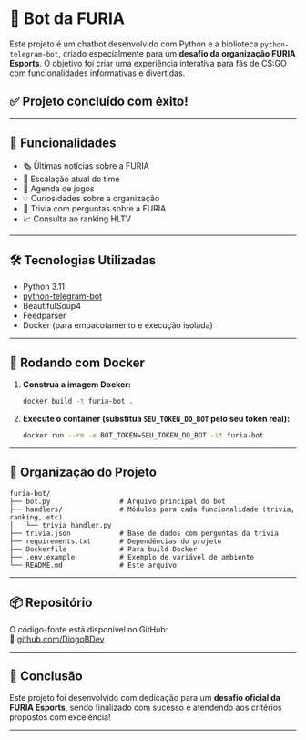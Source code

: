 # 🤖 Bot da FURIA

Este projeto é um chatbot desenvolvido com Python e a biblioteca `python-telegram-bot`, criado especialmente para um **desafio da organização FURIA Esports**. O objetivo foi criar uma experiência interativa para fãs de CS:GO com funcionalidades informativas e divertidas.

## ✅ Projeto concluído com êxito!

---

## 🚀 Funcionalidades

- 🗞️ Últimas notícias sobre a FURIA
- 👥 Escalação atual do time
- 📆 Agenda de jogos
- 💡 Curiosidades sobre a organização
- 🧠 Trivia com perguntas sobre a FURIA
- 📈 Consulta ao ranking HLTV

---

## 🛠️ Tecnologias Utilizadas

- Python 3.11
- [python-telegram-bot](https://github.com/python-telegram-bot/python-telegram-bot)
- BeautifulSoup4
- Feedparser
- Docker (para empacotamento e execução isolada)

---

## 🐳 Rodando com Docker

1. **Construa a imagem Docker:**

   ```bash
   docker build -t furia-bot .
   ```

2. **Execute o container (substitua `SEU_TOKEN_DO_BOT` pelo seu token real):**

   ```bash
   docker run --rm -e BOT_TOKEN=SEU_TOKEN_DO_BOT -it furia-bot
   ```

---

## 📁 Organização do Projeto

```
furia-bot/
├── bot.py                 # Arquivo principal do bot
├── handlers/              # Módulos para cada funcionalidade (trivia, ranking, etc)
│   └── trivia_handler.py
├── trivia.json            # Base de dados com perguntas da trivia
├── requirements.txt       # Dependências do projeto
├── Dockerfile             # Para build Docker
├── .env.example           # Exemplo de variável de ambiente
└── README.md              # Este arquivo
```

---

## 📦 Repositório

O código-fonte está disponível no GitHub:  
🔗 [github.com/DiogoBDev](https://github.com/DiogoBDev)

---

## 🏁 Conclusão

Este projeto foi desenvolvido com dedicação para um **desafio oficial da FURIA Esports**, sendo finalizado com sucesso e atendendo aos critérios propostos com excelência!

---